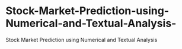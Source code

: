 # Stock-Market-Prediction-using-Numerical-and-Textual-Analysis-
Stock Market Prediction using Numerical and Textual Analysis
